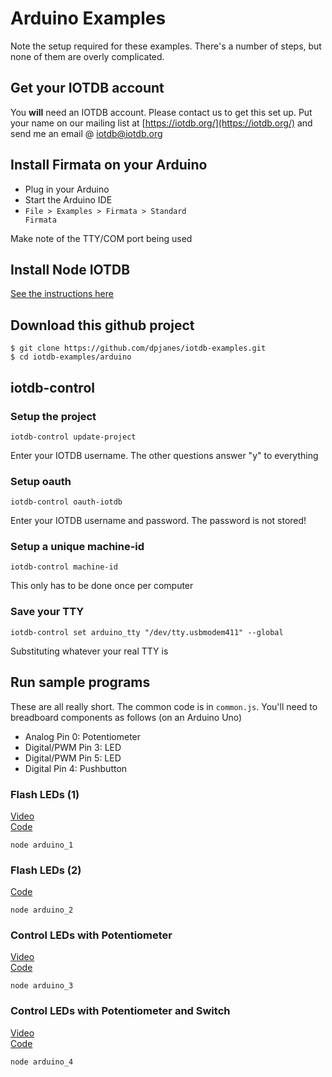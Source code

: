 # Arduino Examples

Note the setup required for these examples. There's a number of steps,
but none of them are overly complicated.

## Get your IOTDB account

You **will** need an IOTDB account. Please contact us to get this set up. 
Put your name on our mailing list at [https://iotdb.org/](https://iotdb.org/)
and send me an email @ [iotdb@iotdb.org](mailto:iotdb@iotdb.org)

## Install Firmata on your Arduino

* Plug in your Arduino
* Start the Arduino IDE
* <code>File > Examples > Firmata > Standard Firmata</code>

Make note of the TTY/COM port being used

## Install Node IOTDB

[See the instructions here](https://iotdb.org/docs/node/getting-started)

## Download this github project

    $ git clone https://github.com/dpjanes/iotdb-examples.git
    $ cd iotdb-examples/arduino

## iotdb-control
### Setup the project

    iotdb-control update-project

Enter your IOTDB username. The other questions answer "y" to everything

### Setup oauth

    iotdb-control oauth-iotdb

Enter your IOTDB username and password. The password is not stored!

### Setup a unique machine-id

    iotdb-control machine-id

This only has to be done once per computer

### Save your TTY

    iotdb-control set arduino_tty "/dev/tty.usbmodem411" --global

Substituting whatever your real TTY is

## Run sample programs

These are all really short. The common code is in <code>common.js</code>.
You'll need to breadboard components as follows (on an Arduino Uno)

* Analog Pin 0: Potentiometer
* Digital/PWM Pin 3: LED
* Digital/PWM Pin 5: LED
* Digital Pin 4: Pushbutton

### Flash LEDs (1)
[Video](https://www.youtube.com/watch?v=eeyOBpH0CwA) 
<br>[Code](arduino_1.js)

    node arduino_1

### Flash LEDs (2)
[Code](arduino_2.js)

    node arduino_2

### Control LEDs with Potentiometer
[Video](https://www.youtube.com/watch?v=Kd-7FSwtyzo) 
<br>[Code](arduino_3.js)

    node arduino_3

### Control LEDs with Potentiometer and Switch
[Video](https://www.youtube.com/watch?v=wBGJxara84E) 
<br>[Code](arduino_4.js)

    node arduino_4

